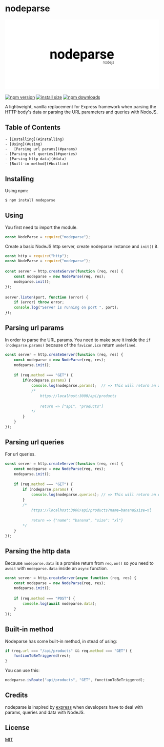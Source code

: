# nodeparse 

![nodeparse-image](./images/nodeparse.PNG)

[![npm version](https://img.shields.io/npm/v/nodeparse.svg?style=flat-square)](https://www.npmjs.org/package/nodeparse)
[![install size](https://packagephobia.now.sh/badge?p=nodeparse)](https://packagephobia.now.sh/result?p=nodeparse)
[![npm downloads](https://img.shields.io/npm/dm/nodeparse.svg?style=flat-square)](http://npm-stat.com/charts.html?package=nodeparse)

A lightweight, vanilla replacement for Express framework when parsing the HTTP body's data or parsing the URL parameters and queries with NodeJS.

## Table of Contents

	- [Installing](#installing)
	- [Using](#using)
	-	[Parsing url params](#params)
	- [Parsing url queries](#queries)
	- [Parsing http data](#data)
	- [Built-in method](#builtin)

## Installing

Using npm:

```bash
$ npm install nodeparse
```

## Using

You first need to import the module.

```js
const NodeParse = require("nodeparse");
```

Create a basic NodeJS http server, create nodeparse instance and `init()` it.
```js
const http = require("http");
const NodeParse = require("nodeparse");

const server = http.createServer(function (req, res) {
	const nodeparse = new NodeParse(req, res);
	nodeparse.init();	
});

server.listen(port, function (error) {
	if (error) throw error;
	console.log("Server is running on port ", port);
});
```

## Parsing url params

In order to parse the URL params. You need to make sure it inside the `if (nodeparse.params)` because of the `favicon.ico` return `undefined`.

```js
const server = http.createServer(function (req, res) {
	const nodeparse = new NodeParse(req, res);
	nodeparse.init();

	if (req.method === "GET") {
		if(nodeparse.params) {
			console.log(nodeparse.params);	// => This will return an array of params.
			/*
				https://localhost:3000/api/products
				
				return => ["api", "products"]
			*/
		}
	}
});
```

## Parsing url queries

For url queries.

```js
const server = http.createServer(function (req, res) {
	const nodeparse = new NodeParse(req, res);
	nodeparse.init();
	
	if (req.method === "GET") {
		if (nodeparse.params) {
			console.log(nodeparse.queries); // => This will return an object of queries.
		}
		/*
			https://localhost:3000/api/products?name=banana&size=xl

			return => {"name": "banana", "size": "xl"}
		*/
	}
});
```

## Parsing the http data

Because `nodeparse.data` is a promise return from `req.on()` so you need to `await` with `nodeparse.data` inside an `async` function.

```js
const server = http.createServer(async function (req, res) {
	const nodeparse = new NodeParse(req, res);
	nodeparse.init();

	if (req.method === "POST") {
		console.log(await nodeparse.data);
	}
});
```

## Built-in method

Nodeparse has some built-in method, in stead of using:

```js
if (req.url === "/api/products" && req.method === "GET") {
	funtionToBeTriggered(res);
}
```

You can use this:

```js
nodeparse.isRoute("api/products", "GET", functionToBeTriggered);
```

## Credits

nodeparse is inspired by [express](https://github.com/expressjs/express) when developers have to deal with params, queries and data with NodeJS. 

## License

[MIT](LICENSE)
